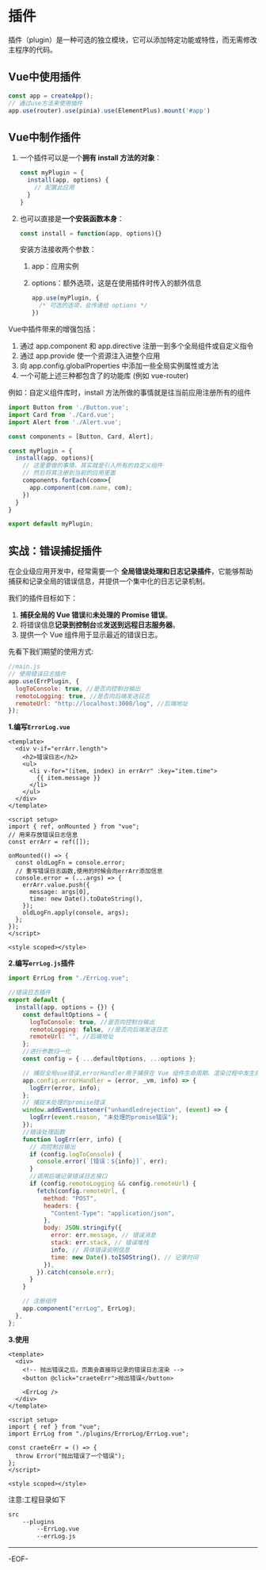 # 插件

插件（plugin）是一种可选的独立模块，它可以添加特定功能或特性，而无需修改主程序的代码。

## Vue中使用插件

```js
const app = createApp();
// 通过use方法来使用插件
app.use(router).use(pinia).use(ElementPlus).mount('#app')
```

## Vue中制作插件

1. 一个插件可以是一个**拥有 install 方法的对象**：

   ```js
   const myPlugin = {
     install(app, options) {
       // 配置此应用
     }
   }
   ```

2. 也可以直接是**一个安装函数本身**：

   ```js
   const install = function(app, options){}
   ```

   安装方法接收两个参数：

   1. app：应用实例

   2. options：额外选项，这是在使用插件时传入的额外信息

      ```js
      app.use(myPlugin, {
        /* 可选的选项，会传递给 options */
      })
      ```

Vue中插件带来的增强包括：

1. 通过 app.component 和 app.directive 注册一到多个全局组件或自定义指令
2. 通过 app.provide 使一个资源注入进整个应用
3. 向 app.config.globalProperties 中添加一些全局实例属性或方法
4. 一个可能上述三种都包含了的功能库 (例如 vue-router)

例如：自定义组件库时，install 方法所做的事情就是往当前应用注册所有的组件

```js
import Button from './Button.vue';
import Card from './Card.vue';
import Alert from './Alert.vue';

const components = [Button, Card, Alert];

const myPlugin = {
  install(app, options){
    // 这里要做的事情，其实就是引入所有的自定义组件
    // 然后将其注册到当前的应用里面
    components.forEach(com=>{
      app.component(com.name, com);
    })
  }
}

export default myPlugin;
```



## **实战：错误捕捉插件**

在企业级应用开发中，经常需要一个 **全局错误处理和日志记录插件**，它能够帮助捕获和记录全局的错误信息，并提供一个集中化的日志记录机制。

我们的插件目标如下：

1. **捕获全局的 Vue 错误**和**未处理的 Promise 错误**。
2. 将错误信息**记录到控制台**或**发送到远程日志服务器**。
3. 提供一个 Vue 组件用于显示最近的错误日志。



先看下我们期望的使用方式:

```js
//main.js
// 使用错误日志插件
app.use(ErrPlugin, {
  logToConsole: true, //是否向控制台输出
  remotoLogging: true, //是否向后端发送日志
  remoteUrl: "http://localhost:3000/log", //后端地址
});
```

**1.编写`ErrorLog.vue`**

```vue
<template>
  <div v-if="errArr.length">
    <h2>错误日志</h2>
    <ul>
      <li v-for="(item, index) in errArr" :key="item.time">
        {{ item.message }}
      </li>
    </ul>
  </div>
</template>

<script setup>
import { ref, onMounted } from "vue";
// 用来存放错误日志信息
const errArr = ref([]);

onMounted(() => {
  const oldLogFn = console.error;
  // 重写错误日志函数,使用的时候会向errArr添加信息
  console.error = (...args) => {
    errArr.value.push({
      message: args[0],
      time: new Date().toDateString(),
    });
    oldLogFn.apply(console, args);
  };
});
</script>

<style scoped></style>

```

**2.编写`errLog.js`插件**

```js
import ErrLog from "./ErrLog.vue";

//错误日志插件
export default {
  install(app, options = {}) {
    const defaultOptions = {
      logToConsole: true, //是否向控制台输出
      remotoLogging: false, //是否向后端发送日志
      remoteUrl: "", //后端地址
    };
    //进行参数归一化
    const config = { ...defaultOptions, ...options };

    // 捕捉全局vue错误,errorHandler用于捕获在 Vue 组件生命周期、渲染过程中发生的错误。
    app.config.errorHandler = (error, _vm, info) => {
      logErr(error, info);
    };
    // 捕捉未处理的promise错误
    window.addEventListener("unhandledrejection", (event) => {
      logErr(event.reason, "未处理的promise错误");
    });
    //错误处理函数
    function logErr(err, info) {
      // 向控制台输出
      if (config.logToConsole) {
        console.error(`[错误：${info}]`, err);
      }
      //调用后端记录错误日志接口
      if (config.remotoLogging && config.remoteUrl) {
        fetch(config.remoteUrl, {
          method: "POST",
          headers: {
            "Content-Type": "application/json",
          },
          body: JSON.stringify({
            error: err.message, // 错误消息
            stack: err.stack, // 错误堆栈
            info, // 具体错误说明信息
            time: new Date().toISOString(), // 记录时间
          }),
        }).catch(console.err);
      }
    }

    // 注册组件
    app.component("errLog", ErrLog);
  },
};

```

**3.使用**

```vue
<template>
  <div>
    <!-- 抛出错误之后，页面会直接将记录的错误日志渲染 -->
    <button @click="craeteErr">抛出错误</button>

    <ErrLog />
  </div>
</template>

<script setup>
import { ref } from "vue";
import ErrLog from "./plugins/ErrorLog/ErrLog.vue";

const craeteErr = () => {
  throw Error("抛出错误了一个错误");
};
</script>

<style scoped></style>

```

注意:工程目录如下

```sh
src
	--plugins
		--ErrLog.vue
		--errLog.js
```

---

-EOF-